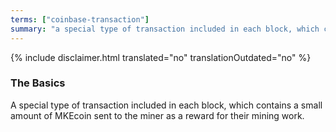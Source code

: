 ```yaml
---
terms: ["coinbase-transaction"]
summary: "a special type of transaction included in each block, which contains a small amount of MKEcoin sent to the miner as a reward for their mining work"
---
```


{% include disclaimer.html translated="no" translationOutdated="no" %}
### The Basics

A special type of transaction included in each block, which contains a small amount of MKEcoin sent to the miner as a reward for their mining work.
